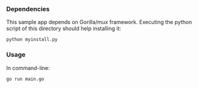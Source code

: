 ### Dependencies 
This sample app depends on Gorilla/mux framework. Executing the python script of this directory should help installing it: 
```
python myinstall.py
```

### Usage 
In command-line:  
```
go run main.go
```
